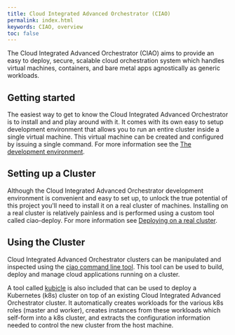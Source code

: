 ```yaml
---
title: Cloud Integrated Advanced Orchestrator (CIAO)
permalink: index.html
keywords: CIAO, overview
toc: false
---
```

The Cloud Integrated Advanced Orchestrator (CIAO) aims to provide an easy to
deploy, secure, scalable cloud orchestration system which handles virtual
machines, containers, and bare metal apps agnostically as generic workloads.

## Getting started

The easiest way to get to know the Cloud Integrated Advanced Orchestrator is to
install and and play around with it.  It comes with its own easy to setup
development environment that allows you to run an entire cluster inside a single
virtual machine.  This virtual machine can be created and configured by issuing
a single command.  For more information see the [The development
environment](developer.html).

## Setting up a Cluster

Although the Cloud Integrated Advanced Orchestrator development environment is
convenient and easy to set up, to unlock the true potential of this project
you'll need to install it on a real cluster of machines.  Installing on a real
cluster is relatively painless and is performed using a custom tool called
ciao-deploy.  For more information see [Deploying on a real
cluster](ciao-deploy.html).

## Using the Cluster

Cloud Integrated Advanced Orchestrator clusters can be manipulated and inspected
using the [ciao command line tool](ciao.html).  This tool can be used to build,
deploy and manage cloud applications running on a cluster.

A tool called [kubicle](kubicle.html) is also included that can be used to
deploy a Kubernetes (k8s) cluster on top of an existing Cloud Integrated Advanced
Orchestrator cluster.  It automatically creates workloads for the various k8s
roles (master and worker), creates instances from these workloads which
self-form into a k8s cluster, and extracts the configuration information needed
to control the new cluster from the host machine.
